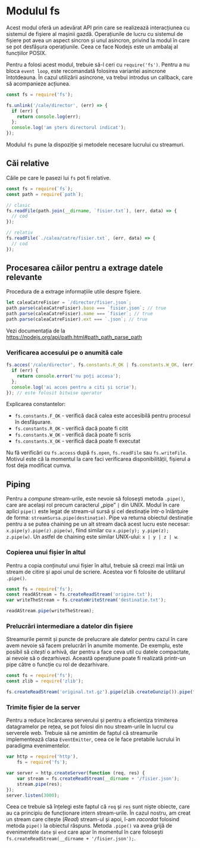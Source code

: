 # Modulul fs

Acest modul oferă un adevărat API prin care se realizează interacțiunea cu sistemul de fișiere al mașinii gazdă. Operațiunile de lucru cu sistemul de fișiere pot avea un aspect sincron și unul asincron, privind la modul în care se pot desfășura operațiunile. Ceea ce face Nodejs este un ambalaj al funcțiilor POSIX.

Pentru a folosi acest modul, trebuie să-l ceri cu `require('fs')`. Pentru a nu bloca `event loop`, este recomandată folosirea variantei asincrone întotdeauna. În cazul utilizării asincrone, va trebui introdus un callback, care să acompanieze acțiunea.

```javascript
const fs = require('fs');

fs.unlink('/cale/director', (err) => {
  if (err) {
    return console.log(err);
  };
  console.log('am șters directorul indicat');
});
```

Modulul `fs` pune la dispoziție și metodele necesare lucrului cu streamuri.

## Căi relative

Căile pe care le pasezi lui `fs` pot fi relative.

```javascript
const fs = require(`fs`);
const path = require(`path`);

// clasic
fs.readFile(path.join(__dirname, `fisier.txt`), (err, data) => {
  // cod
});

// relativ
fs.readFile(`./calea/catre/fisier.txt`, (err, data) => {
  // cod
});
```

## Procesarea căilor pentru a extrage datele relevante

Procedura de a extrage informațiile utile despre fișiere.

```javascript
let caleaCatreFisier = `/director/fisier.json`;
path.parse(caleaCatreFisier).base === `fisier.json`; // true
path.parse(caleaCatreFisier).name === `fisier`; // true
path.parse(caleaCatreFisier).ext === `.json`; // true
```

Vezi documentația de la https://nodejs.org/api/path.html#path_path_parse_path

### Verificarea accesului pe o anumită cale

```javascript
fs.acces('/cale/director', fs.constants.R_OK | fs.constants.W_OK, (err) => {
  if (err) {
    return console.error('nu poți accesa');
  };
  console.log('ai acces pentru a citi și scrie');
}); // este folosit bitwise operator
```

Explicarea constantelor:

-   `fs.constants.F_OK` - verifică dacă calea este accesibilă pentru procesul în desfășurare.
-   `fs.constants.R_OK` - verifică dacă poate fi citit
-   `fs.constants.W_OK` - verifică dacă poate fi scris
-   `fs.constants.X_OK` - verifică dacă poate fi executat

Nu fă verificări cu `fs.access` după `fs.open`, `fs.readFile` sau `fs.writeFile`. Motivul este că la momentul la care faci verificarea disponibilității, fișierul a fost deja modificat cumva.

## Piping

Pentru a *compune* stream-urile, este nevoie să folosești metoda `.pipe()`, care are același rol precum caracterul „pipe” <code>&#124;</code> din UNIX. Modul în care aplici `pipe()` este legat de stream-ul sursă și cel destinație într-o înlănțuire de forma: `streamSursa.pipe(destinație)`. Pipe va returna obiectul destinație pentru a se putea chaining pe un alt stream dacă acest lucru este necesar: `x.pipe(y).pipe(z).pipe(w)`, fiind similar cu `x.pipe(y); y.pipe(z); z.pipe(w)`. Un astfel de chaining este similar UNIX-ului: `x | y | z | w`.

### Copierea unui fișier în altul

Pentru a copia conținutul unui fișier în altul, trebuie să creezi mai întâi un stream de citire și apoi unul de scriere. Acestea vor fi folosite de utilitarul `.pipe()`.

```javascript
const fs = require('fs');
const readAStream = fs.createReadStream('origine.txt');
var writeTheStream = fs.createWriteStream('destinatie.txt');

readAStream.pipe(writeTheStream);
```

### Prelucrări intermediare a datelor din fișiere

Streamurile permit și puncte de prelucrare ale datelor pentru cazul în care avem nevoie să facem prelucrări în anumite momente. De exemplu, este posibil să *citești* o arhivă, dar pentru a face ceva util cu datele compactate, ai nevoie să o dezarhivezi. Această operațiune poate fi realizată printr-un pipe către o funcție cu rol de dezarhivare.

```javascript
const fs = require('fs');
const zlib = require('zlib');

fs.createReadStream('original.txt.gz').pipe(zlib.createGunzip()).pipe(fs.createWriteStream('original.txt'));
```

### Trimite fișier de la server

Pentru a reduce încărcarea serverului și pentru a eficientiza trimiterea datagramelor pe rețea, se pot folosi din nou stream-urile în lucrul cu serverele web. Trebuie să ne amintim de faptul că streamurile implementează clasa `EventEmitter`, ceea ce le face pretabile lucrului în paradigma evenimentelor.

```javascript
var http = require('http'),
    fs = require('fs');

var server = http.createServer(function (req, res) {
    var stream = fs.createReadStream(__dirname + '/fisier.json');
    stream.pipe(res);
});
server.listen(3000);
```

Ceea ce trebuie să înțelegi este faptul că `req` și `res` sunt niște obiecte, care au ca principiu de funcționare intern stream-urile. În cazul nostru, am creat un stream care citește (*Read*) stream-ul și apoi, l-am *racordat* folosind metoda `pipe()` la obiectul răspuns. Metoda `.pipe()` va avea grijă de evenimentele `date` și `end` care apar în momentul în care folosești `fs.createReadStream(__dirname + '/fisier.json');`.
